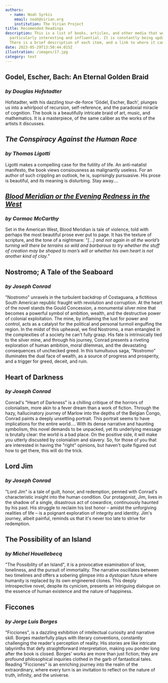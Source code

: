 ```yaml
---
authors:
  - name: Noah Syrkis
    email: noah@virian.org
    institution: The Virian Project
title: Recomended Readings
description: This is a list of books, articles, and other media that we have found
  particularly interesting and influential. It is constantly being updated.
  There is a brief description of each item, and a link to where it can be found.
date: 2023-05-29T13:50:44.015Z
illustration: /images/17.jpg
category: text
---
```


## Godel, Escher, Bach: An Eternal Golden Braid

### *by Douglas Hofstadter*

Hofstadter, with his dazzling tour-de-force 'Gödel, Escher, Bach', plunges us into a whirlpool of recursion, self-reference, and the paradoxial miracle of cognition.
The book is a beautifully intricate braid of art, music, and mathematics. It is a masterpiece, of the same caliber as the works of the artists it discusses.

## *The Conspiracy Against the Human Race*

### *by Thomas Ligotti*

Ligotti makes a compelling case for the futility of life.
An anti-natalist manifesto, the book views consiousness as malignantly useless.
For an author of such crippling an outlook, he is, suprisingly pursuasive.
His prose is beautiful, and its meaning is disturbing. Stay away....

## [*Blood Meridian or the Evening Redness in the West*](https://www.amazon.com/Blood-Meridian-Evening-Redness-West/dp/0679728759?&_encoding=UTF8&tag=virian-20&linkCode=ur2&linkId=ab1895dc41da6604e4110f1bc5a430ce&camp=1789&creative=9325)

### *by Cormac McCarthy*

Set in the American West, Blood Meridian is tale of violence, told with perhaps the most beautiful prose ever put to page. It has the texture of scripture, and the tone of a nightmare:
"*\[...] and not again in all the world’s turning will there be terrains so wild and barbarous to try whether the stuff of creation may be shaped to man’s will or whether his own heart is not another kind of clay.*"

## Nostromo; A Tale of the Seaboard

### *by Joseph Conrad*

"Nostromo" unravels in the turbulent backdrop of Costaguana, a fictitious South American republic fraught with revolution and corruption. At the heart of the novel stands the Gould Concession, a monumental silver mine that becomes a powerful symbol of ambition, wealth, and the destructive power of colonial exploitation. The mine, by inflaming the lust for power and control, acts as a catalyst for the political and personal turmoil engulfing the region. In the midst of this upheaval, we find Nostromo, a man entangled in the complexities of a society he can't fully grasp. His fate is intrinsically tied to the silver mine, and through his journey, Conrad presents a riveting exploration of human ambition, moral dilemmas, and the devastating consequences of unchecked greed. In this tumultuous saga, "Nostromo" illuminates the dual face of wealth, as a source of progress and prosperity, and a trigger for greed, deceit, and ruin.

## Heart of Darkness

### *by Joseph Conrad*

Conrad's "Heart of Darkness" is a chilling critique of the horrors of colonialism, more akin to a fever dream than a work of fiction.
Through the hazy, hallucinatory journey of Marlow into the depths of the Belgian Congo, Conrad paints a deeply unsettling portrait.
This portrait seems to have implications for the entire world....
With its dense narrative and haunting symbolism, this novel demands to be unpacked, yet its underlying message is brutally clear:
the world is a bad place. On the positive side, it will make you utterly discusted by colonialism and slavery.
So, for those of you that are interested in having the "right" opinions, but haven't quite figured out how to get there, this will do the trick.

## Lord Jim

### *by Joseph Conrad*

"Lord Jim" is a tale of guilt, honor, and redemption, penned with Conrad's characteristic insight into the human condition. Our protagonist, Jim, lives in the shadow of a single, disastrous act of cowardice, continuously haunted by his past. His struggle to reclaim his lost honor – amidst the unforgiving realities of life – is a poignant exploration of integrity and identity. Jim's journey, albeit painful, reminds us that it's never too late to strive for redemption.

## The Possibility of an Island

### *by Michel Houellebecq*

"The Possibility of an Island", it is a provocative examination of love, loneliness, and the pursuit of immortality. The narrative oscillates between two timelines and offers a sobering glimpse into a dystopian future where humanity is replaced by its own engineered clones. This deeply introspective novel, despite its cynicism, presents an intriguing dialogue on the essence of human existence and the nature of happiness.

## Ficcones

### *by Jorge Luis Borges*

"Ficciones", is a dazzling exhibition of intellectual curiosity and narrative skill. Borges masterfully plays with literary conventions, constantly challenging the reader's perception of reality. His stories are like intricate labyrinths that defy straightforward interpretation, making you ponder long after the book is closed. Borges' works are more than just fiction; they are profound philosophical inquiries clothed in the garb of fantastical tales. Reading "Ficciones" is an enriching journey into the realm of the extraordinary, where every turn is an invitation to reflect on the nature of truth, infinity, and the universe.
